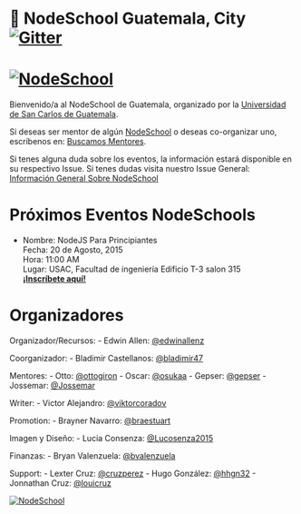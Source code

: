:school: NodeSchool Guatemala, City [![Gitter](https://badges.gitter.im/Join%20Chat.svg)](https://gitter.im/nodeschool/usac.gt?utm_source=badge&utm_medium=badge&utm_campaign=pr-badge#)
========================================================================================================================================================================================

[![NodeSchool](https://raw.githubusercontent.com/nodeschool/usac.gt/master/images/usac-nodeschool-logo.jpg|width=350px)](http://nodeschool.io)
==============================================================================================================================================

Bienvenido/a al NodeSchool de Guatemala, organizado por la [Universidad de San Carlos de Guatemala](http://bogotajs.com).

Si deseas ser mentor de algún [NodeSchool](http://nodeschool.io/about.html) o deseas co-organizar uno, escríbenos en: [Buscamos Mentores](https://github.com/nodeschool/usac.gt/issues/6).

Si tenes alguna duda sobre los eventos, la información estará disponible en su respectivo Issue. Si tenes dudas visita nuestro Issue General: [Información General Sobre NodeSchool](https://github.com/nodeschool/usac.gt/issues/7)

Próximos Eventos NodeSchools
============================

-	Nombre: NodeJS Para Principiantes <br /> Fecha: 20 de Agosto, 2015 <br /> Hora: 11:00 AM <br /> Lugar: USAC, Facultad de ingeniería Edificio T-3 salon 315<br />[**¡Inscríbete aquí!**](https://ti.to/guatemalajs/nodeschool-usac-gt-nodejs-para-principiantes)

Organizadores
=============

Organizador/Recursos: - Edwin Allen: [@edwinallenz](https://github.com/edwinallenz)

Coorganizador: - Bladimir Castellanos: [@bladimir47](https://github.com/bladimir47)

Mentores: - Otto: [@ottogiron](https://github.com/ottogiron) - Oscar: [@osukaa](https://github.com/osukaa) - Gepser: [@gepser](https://github.com/gepser) - Jossemar: [@Jossemar](https://github.com/Jossemar)

Writer: - Victor Alejandro: [@viktorcoradov](https://github.com/viktorcoradov)

Promotion: - Brayner Navarro: [@braestuart](https://github.com/braestuart)

Imagen y Diseño: - Lucia Consenza: [@Lucosenza2015](https://github.com/Lucosenza2015)

Finanzas: - Bryan Valenzuela: [@bvalenzuela](https://github.com/bvalenzuela)

Support: - Lexter Cruz: [@cruzperez](https://github.com/cruzperez) - Hugo González: [@hhgn32](https://github.com/hhgn32) - Jonnathan Cruz: [@louicruz](https://github.com/louicruz)

[![NodeSchool](http://nodeschool.io/images/schoolhouse.svg)](http://nodeschool.io)
